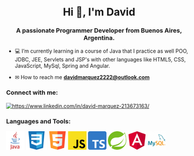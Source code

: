 <h1 align="center">Hi 👋, I'm David</h1>
<h3 align="center">A passionate Programmer Developer from Buenos Aires, Argentina.</h3>

- 💻 I’m currently learning in a course of Java that I practice as well POO, JDBC, JEE, Servlets and JSP's with other languages like HTML5, CSS, JavaScript, MySql, Spring and Angular.

- ✉ How to reach me **davidmarquez2222@outlook.com**

<sector>
  <h3 align="left">Connect with me:</h3>
  <p align="left">
  <a href="https://www.linkedin.com/in/david-ariel-marquez/" target="blank"><img align="center"         src="https://raw.githubusercontent.com/rahuldkjain/github-profile-readme-generator/master/src/images/icons/Social/linked-in-alt.svg" alt="https://www.linkedin.com/in/david-marquez-213673163/" height="30" width="40" /></a>
  </p>
<sector>  
  
<sector>
  <h3 align="left">Languages and Tools:</h3>
  <p align="left"> 
    <code><img height="50" src="/images/java-logo.png"></code>
    <code><img height="50" src="/images/css3-logo.png"></code>
    <code><img height="50" src="/images/html5-logo.png"></code>
    <code><img height="50" src="/images/javascript-logo.png"></code>
    <code><img height="50" src="/images/typescript-logo.png"></code>  
    <code><img height="50" src="/images/spring-logo.png"></code>
    <code><img height="50" src="/images/angular-logo.png"></code>
    <code><img height="50" src="/images/mysql-logo.png"></code>
  </p>
<sector>

